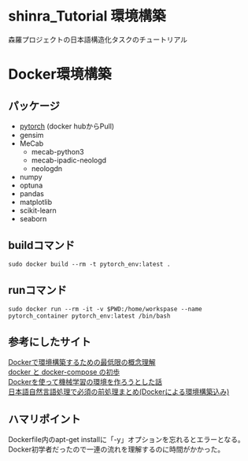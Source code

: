 # shinra_Tutorial 環境構築
森羅プロジェクトの日本語構造化タスクのチュートリアル

# Docker環境構築

## パッケージ
- [pytorch](https://hub.docker.com/r/pytorch/pytorch) (docker hubからPull)
- gensim
- MeCab
  -  mecab-python3
  -  mecab-ipadic-neologd
  -  neologdn
- numpy
- optuna
- pandas
- matplotlib
- scikit-learn
- seaborn

## buildコマンド
``
sudo docker build --rm -t pytorch_env:latest .
``
## runコマンド
``
sudo docker run --rm -it -v $PWD:/home/workspase --name pytorch_container pytorch_env:latest /bin/bash
``

## 参考にしたサイト
[Dockerで環境構築するための最低限の概念理解](https://qiita.com/minato-naka/items/e9cd026747693759800c)  
[docker と docker-compose の初歩](https://qiita.com/hiyuzawa/items/81490020568417d85e86)  
[Dockerを使って機械学習の環境を作ろうとした話](https://qiita.com/penpenta/items/3b7a0f1e27bbab56a95f)  
[日本語自然言語処理で必須の前処理まとめ(Dockerによる環境構築込み)](https://qiita.com/Keyskey/items/9f5f6c414e0f89a4f931)  

## ハマリポイント
Dockerfile内のapt-get installに「-y」オプションを忘れるとエラーとなる。  
Docker初学者だったので一連の流れを理解するのに時間がかかった。

